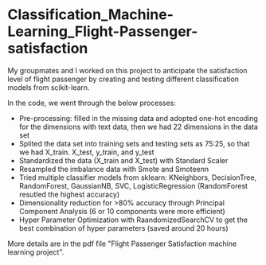 # Classification_Machine-Learning_Flight-Passenger-satisfaction

My groupmates and I worked on this project to anticipate the satisfaction level of flight passenger by creating and testing different classification models from scikit-learn.

In the code, we went through the below processes:
- Pre-processing: filled in the missing data and adopted one-hot encoding for the dimensions with text data, then we had 22 dimensions in the data set
- Splited the data set into training sets and testing sets as 75:25, so that we had X_train. X_test, y_train, and y_test
- Standardized the data (X_train and X_test) with Standard Scaler
- Resampled the imbalance data with Smote and Smoteenn
- Tried multiple classifier models from sklearn: KNeighbors, DecisionTree, RandomForest, GaussianNB, SVC, LogisticRegression (RandomForest resutled the highest accuracy)
- Dimensionality reduction for >80% accuracy through Principal Component Analysis (6 or 10 components were more efficient)
- Hyper Parameter Optimization with RaandomizedSearchCV to get the best combination of hyper parameters (saved around 20 hours)

More details are in the pdf file "Flight Passenger Satisfaction machine learning project".
